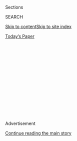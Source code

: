 <div id="app">

<div>

<div>

<div>

<div class="NYTAppHideMasthead css-1q2w90k e1suatyy0">

<div class="section css-ui9rw0 e1suatyy2">

<div class="css-eph4ug er09x8g0">

<div class="css-6n7j50">

</div>

<span class="css-1dv1kvn">Sections</span>

<div class="css-10488qs">

<span class="css-1dv1kvn">SEARCH</span>

</div>

[Skip to content](#site-content)[Skip to site
index](#site-index)

</div>

<div class="css-10698na e1huz5gh0">

</div>

</div>

<div id="masthead-bar-one" class="section hasLinks css-15hmgas e1csuq9d3">

<div class="css-uqyvli e1csuq9d0">

</div>

<div class="css-1uqjmks e1csuq9d1">

</div>

<div class="css-9e9ivx">

[](https://myaccount.nytimes.com/auth/login?response_type=cookie&client_id=vi)

</div>

<div class="css-1bvtpon e1csuq9d2">

[Today’s
Paper](https://www.nytimes.com/section/todayspaper)

</div>

</div>

</div>

</div>

<div data-aria-hidden="false">

<div id="site-content" data-role="main">

<div>

<div class="css-1aor85t" style="opacity:0.000000001;z-index:-1;visibility:hidden">

<div class="css-1hqnpie">

<div class="css-epjblv">

<span class="css-17xtcya">[Opinion](/section/opinion)</span><span class="css-x15j1o">|</span><span class="css-fwqvlz">John
Lewis Was the
Anti-Trump</span>

</div>

<div class="css-k008qs">

<div class="css-1iwv8en">

<span class="css-18z7m18"></span>

<div>

</div>

</div>

<span class="css-1n6z4y">https://nyti.ms/39Hc9Dz</span>

<div class="css-1705lsu">

<div class="css-4xjgmj">

<div class="css-4skfbu" data-role="toolbar" data-aria-label="Social Media Share buttons, Save button, and Comments Panel with current comment count" data-testid="share-tools">

  - 
  - 
  - 
  - 
    
    <div class="css-6n7j50">
    
    </div>

  - 
  - 

</div>

</div>

</div>

</div>

</div>

</div>

<div id="NYT_TOP_BANNER_REGION" class="css-13pd83m">

</div>

<div id="top-wrapper" class="css-1sy8kpn">

<div id="top-slug" class="css-l9onyx">

Advertisement

</div>

[Continue reading the main
story](#after-top)

<div class="ad top-wrapper" style="text-align:center;height:100%;display:block;min-height:250px">

<div id="top" class="place-ad" data-position="top" data-size-key="top">

</div>

</div>

<div id="after-top">

</div>

</div>

<div>

<div class="css-v5btjw etb61u70">

<div class="css-v05ibm etb61u71">

[Opinion](/section/opinion)

</div>

</div>

<div id="sponsor-wrapper" class="css-1hyfx7x">

<div id="sponsor-slug" class="css-19vbshk">

Supported by

</div>

[Continue reading the main
story](#after-sponsor)

<div id="sponsor" class="ad sponsor-wrapper" style="text-align:center;height:100%;display:block">

</div>

<div id="after-sponsor">

</div>

</div>

<div class="css-186x18t">

</div>

<div class="css-1vkm6nb ehdk2mb0">

# John Lewis Was the Anti-Trump

</div>

The president doesn’t seem to know what democracy is; the congressman
embodied it.

<div class="css-18e8msd">

<div class="css-vp77d3 epjyd6m0">

<div class="css-1p10dcb ey68jwv0" data-aria-hidden="true">

[![Jamelle
Bouie](https://static01.nyt.com/images/2019/01/24/opinion/jamelle-bouie/jamelle-bouie-thumbLarge-v3.png
"Jamelle Bouie")](https://www.nytimes.com/column/jamelle-bouie)

</div>

<div class="css-1baulvz">

By [<span class="css-1baulvz last-byline" itemprop="name">Jamelle
Bouie</span>](https://www.nytimes.com/column/jamelle-bouie)

<div class="css-8atqhb">

Opinion Columnist

</div>

</div>

</div>

  - July 31,
    2020

  - 
    
    <div class="css-4xjgmj">
    
    <div class="css-d8bdto" data-role="toolbar" data-aria-label="Social Media Share buttons, Save button, and Comments Panel with current comment count" data-testid="share-tools">
    
      - 
      - 
      - 
      - 
        
        <div class="css-6n7j50">
        
        </div>
    
      - 
      - 
    
    </div>
    
    </div>

</div>

<div class="css-79elbk" data-testid="photoviewer-wrapper">

<div class="css-z3e15g" data-testid="photoviewer-wrapper-hidden">

</div>

<div class="css-1a48zt4 ehw59r15" data-testid="photoviewer-children">

![<span class="css-16f3y1r e13ogyst0" data-aria-hidden="true">People
lined up outside the U.S. Capitol to pay their respects to John
Lewis.</span><span class="css-cnj6d5 e1z0qqy90" itemprop="copyrightHolder"><span class="css-1ly73wi e1tej78p0">Credit...</span><span><span>Tom
Brenner/Reuters</span></span></span>](https://static01.nyt.com/images/2020/07/31/opinion/31bouieNew/merlin_175050603_216037fa-ae00-46ca-901d-574c43de1725-articleLarge.jpg?quality=75&auto=webp&disable=upscale)

</div>

</div>

</div>

<div class="section meteredContent css-1r7ky0e" name="articleBody" itemprop="articleBody">

<div class="audioFigureHeading">

### Listen to This Op-Ed

<span class="css-16qbtva">Audio Recording by Audm</span>

</div>

<div class="css-qe9gm7">

<div>

</div>

</div>

<div class="css-1fanzo5 StoryBodyCompanionColumn">

<div class="css-53u6y8">

*To hear more audio stories from publishers like The New York Times,
download*[*Audm for iPhone or
Android*](https://www.audm.com/?utm_source=nytopinion&utm_medium=embed&utm_campaign=trump_democracy_lewis)*.*

In his [final
essay](https://www.nytimes.com/2020/07/30/opinion/john-lewis-civil-rights-america.html),
published on Thursday in The New York Times, Representative John Lewis
of Georgia offered welcome words of encouragement and wisdom for
everyone protesting discrimination and injustice. He also made a crucial
point about our political system, one that bears repeating as we face
powerful threats to self-government and the rule of law.

“Democracy is not a state,” Lewis wrote. “It is an act, and each
generation must do its part to help build what we called the Beloved
Community, a nation and world society at peace with itself.”

Americans have lived with democratic institutions for so long that it’s
become easy to think of democracy as something that is defined and
embodied by those institutions. But the Constitution and Congress and
elections and courts aren’t democracy themselves as much as they’re
instruments for its realization. Democracy itself is something larger
and more expansive; it is an ethic, a way of living and, as Lewis wrote,
an *act*, something that you must do in order to summon it into
existence.

I am reminded, by all of this, of John Dewey, the American philosopher
and psychologist who devoted his long career to the explication of life
in a modern industrial democracy and its implications for a wide range
of social and political activity.

</div>

</div>

<div class="css-1fanzo5 StoryBodyCompanionColumn">

<div class="css-53u6y8">

In “The Ethics of Democracy,” an 1888 essay written while he was
teaching at the University of Michigan, Dewey described his expansive
vision of democracy. Against contemporary skeptics who saw democracy as
little more than simple majority rule by ignorant, isolated individuals,
he argued that we should understand democracy as “a form of moral and
spiritual association” that takes “personality” — meaning individual
potential — as its “first and final reality.” Democracy recognizes the
“infinite and universal possibility” within each person and seeks to
foster its expression, not for “mere self-assertion” or “unregulated”
desire but for “an individualism of freedom, of responsibility, of
initiative to and for the ethical ideal.”

For Dewey, democracy was an ethical project for individual and
collective flourishing. And a democratic society was one in which people
could develop their “[distinctive
capacities](https://www.gutenberg.org/files/852/852-h/852-h.htm)” to the
fullest and then use them for the sake of their communities.

<div class="css-1q1hscp">

<div class="css-1xk4eoy">

<div id="JBO">

</div>

</div>

</div>

Of course, Dewey knew that American democracy was far from this ideal.
And to the extent that the United States could be an example to the
world, it was only if it demonstrated progress toward “securing and
maintaining an ever-increasing release of the powers of human nature, in
service of a freedom which is cooperative and a cooperation which is
voluntary.”

The only way to make this happen, Dewey argued, was to live this
democratic belief in the “potentialities of every human being” and work
to “provide the conditions that will enable these potentialities to come
to realization.” Decades later, in 1941, as the world battled fascism,
Dewey wrote that democracy “is a faith which becomes sentimental when it
is not put systematically into practice every day in all the
relationships of living.”

</div>

</div>

<div class="css-1fanzo5 StoryBodyCompanionColumn">

<div class="css-53u6y8">

The reason to connect Lewis to Dewey is to highlight and emphasize this
idea of democracy as a social and ethical commitment, something that
cannot be limited to the ballot box, something that must be lived and
practiced in all spheres of life. Marching, speaking, deliberating,
educating, persuading — these are just some of the actions that help
make democracy real. They’re also the tools we’ll need to defend
democracy against the looming threat of autocracy.

Just a few hours before Lewis’s funeral in Atlanta, President Trump
denounced mail-in voting, in one of his now regular attempts to
delegitimize the upcoming election. He also raised the idea of pushing
the election back, to another date. “With Universal Mail-In Voting (not
Absentee Voting, which is good), 2020 will be the most INACCURATE &
FRAUDULENT Election in history,” [he wrote on
Twitter](https://twitter.com/realdonaldtrump/status/1288818160389558273?s=21).
“It will be a great embarrassment to the USA. Delay the Election until
people can properly, securely and safely vote???”

There’s no legal way the president can delay or postpone the election.
Its date is set by state and federal law and moving it would require a
herculean political effort. Trump lacks the patience or capacity to
coordinate. But that doesn’t mean his language isn’t dangerous. Trump is
sowing chaos. He’s undermining public faith in the election process and
building a constituency of supporters who will treat any result short of
his re-election as evidence of fraud and misconduct. And he’s been
backed thus far by an attorney general [who repeats his false
claims](https://www.cnn.com/2020/06/25/politics/barr-mail-in-voting-election-fraud-npr/index.html)
and gives ominously conditional answers to questions about honoring the
democratic process.
[Asked](https://abcnews.go.com/Politics/barr-testimony-live-updates-ag-faces-questions-2020/story?id=72029139)
during a hearing of the House Judiciary Committee on Tuesday what he
would do if Trump loses the election but refuses to concede, Bill Barr
answered, “If the results are clear I would leave office,” a response
that leaves open the possibility of unclear results and a contested
outcome.

It’s fair to say that over the last three and a half years our
democratic “norms” have done little to restrain Trump’s most corrupt and
authoritarian instincts. Our “checks and balances” have proved
inadequate in the face of a president who sees the Constitution as
merely a few pieces of paper. As we’ve seen with child separation on the
border or secretive federal police in Portland, Ore., Trump has tried to
extend and expand his authority as much as he can, daring the political
system to stop him each time.

But while many of our institutions have not been up to the task of
confronting Trump, our democracy, meaning individuals and communities
and civil society, has. Protest put Trump on the defensive in the days
after he took office; protest drew attention to his abuses at the
border; and protest over the last three months has helped galvanized
many millions more against him. If Trump is defeated, and if he does
leave office, it will be because Americans understood, and took
seriously, the idea that democracy is a way of living as much as it is a
form of government — that it is, as Lewis told us, an act and not a
state.

</div>

</div>

<div class="css-79elbk" data-testid="photoviewer-wrapper">

<div class="css-z3e15g" data-testid="photoviewer-wrapper-hidden">

</div>

<div class="css-1a48zt4 ehw59r15" data-testid="photoviewer-children">

![<span class="css-cnj6d5 e1z0qqy90" itemprop="copyrightHolder"><span class="css-1ly73wi e1tej78p0">Credit...</span><span>Jeff
Hutchens/Getty
Images</span></span>](https://static01.nyt.com/images/2020/08/02/opinion/31bouieOption/31bouieOption-articleLarge.jpg?quality=75&auto=webp&disable=upscale)

</div>

</div>

<div>

</div>

<div class="css-1fanzo5 StoryBodyCompanionColumn">

<div class="css-53u6y8">

*The Times is committed to publishing* [*a diversity of
letters*](https://www.nytimes.com/2019/01/31/opinion/letters/letters-to-editor-new-york-times-women.html)
*to the editor. We’d like to hear what you think about this or any of
our articles. Here are some*
[*tips*](https://help.nytimes.com/hc/en-us/articles/115014925288-How-to-submit-a-letter-to-the-editor)*.
And here's our email:*
[*letters@nytimes.com*](mailto:letters@nytimes.com)*.*

*Follow The New York Times Opinion section on*
[*Facebook*](https://www.facebook.com/nytopinion)*,* [*Twitter
(@NYTopinion)*](http://twitter.com/NYTOpinion) *and*
[*Instagram*](https://www.instagram.com/nytopinion/)*.*

</div>

</div>

</div>

<div>

</div>

<div>

</div>

<div>

</div>

<div>

<div id="bottom-wrapper" class="css-1ede5it">

<div id="bottom-slug" class="css-l9onyx">

Advertisement

</div>

[Continue reading the main
story](#after-bottom)

<div id="bottom" class="ad bottom-wrapper" style="text-align:center;height:100%;display:block;min-height:90px">

</div>

<div id="after-bottom">

</div>

</div>

</div>

</div>

</div>

## Site Index

<div>

</div>

## Site Information Navigation

  - [© <span>2020</span> <span>The New York Times
    Company</span>](https://help.nytimes.com/hc/en-us/articles/115014792127-Copyright-notice)

<!-- end list -->

  - [NYTCo](https://www.nytco.com/)
  - [Contact
    Us](https://help.nytimes.com/hc/en-us/articles/115015385887-Contact-Us)
  - [Work with us](https://www.nytco.com/careers/)
  - [Advertise](https://nytmediakit.com/)
  - [T Brand Studio](http://www.tbrandstudio.com/)
  - [Your Ad
    Choices](https://www.nytimes.com/privacy/cookie-policy#how-do-i-manage-trackers)
  - [Privacy](https://www.nytimes.com/privacy)
  - [Terms of
    Service](https://help.nytimes.com/hc/en-us/articles/115014893428-Terms-of-service)
  - [Terms of
    Sale](https://help.nytimes.com/hc/en-us/articles/115014893968-Terms-of-sale)
  - [Site
    Map](https://spiderbites.nytimes.com)
  - [Help](https://help.nytimes.com/hc/en-us)
  - [Subscriptions](https://www.nytimes.com/subscription?campaignId=37WXW)

</div>

</div>

</div>

</div>

